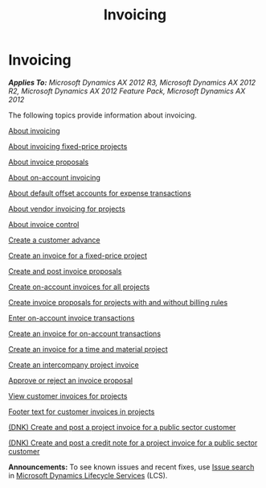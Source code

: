 ﻿---
title: Invoicing
TOCTitle: Invoicing
ms:assetid: c2063095-64ff-48bf-8cfe-607e3745d357
ms:mtpsurl: https://technet.microsoft.com/en-us/library/Aa550704(v=AX.60)
ms:contentKeyID: 36059276
ms.date: 04/18/2014
mtps_version: v=AX.60
f1_keywords:
- credit notes
- on-account
- invoicing
- project type
---

# Invoicing 


_**Applies To:** Microsoft Dynamics AX 2012 R3, Microsoft Dynamics AX 2012 R2, Microsoft Dynamics AX 2012 Feature Pack, Microsoft Dynamics AX 2012_

The following topics provide information about invoicing.

[About invoicing](about-invoicing.md)

[About invoicing fixed-price projects](about-invoicing-fixed-price-projects.md)

[About invoice proposals](about-invoice-proposals.md)

[About on-account invoicing](about-on-account-invoicing.md)

[About default offset accounts for expense transactions](about-default-offset-accounts-for-expense-transactions.md)

[About vendor invoicing for projects](about-vendor-invoicing-for-projects.md)

[About invoice control](about-invoice-control.md)

[Create a customer advance](create-a-customer-advance.md)

[Create an invoice for a fixed-price project](create-an-invoice-for-a-fixed-price-project.md)

[Create and post invoice proposals](create-and-post-invoice-proposals.md)

[Create on-account invoices for all projects](create-on-account-invoices-for-all-projects.md)

[Create invoice proposals for projects with and without billing rules](create-invoice-proposals-for-projects-with-and-without-billing-rules.md)

[Enter on-account invoice transactions](enter-on-account-invoice-transactions.md)

[Create an invoice for on-account transactions](create-an-invoice-for-on-account-transactions.md)

[Create an invoice for a time and material project](create-an-invoice-for-a-time-and-material-project.md)

[Create an intercompany project invoice](create-an-intercompany-project-invoice.md)

[Approve or reject an invoice proposal](approve-or-reject-an-invoice-proposal.md)

[View customer invoices for projects](view-customer-invoices-for-projects.md)

[Footer text for customer invoices in projects](footer-text-for-customer-invoices-in-projects.md)

[(DNK) Create and post a project invoice for a public sector customer](dnk-create-and-post-a-project-invoice-for-a-public-sector-customer.md)

[(DNK) Create and post a credit note for a project invoice for a public sector customer](dnk-create-and-post-a-credit-note-for-a-project-invoice-for-a-public-sector-customer.md)

  
**Announcements:** To see known issues and recent fixes, use [Issue search](http://go.microsoft.com/fwlink/?linkid=389258) in [Microsoft Dynamics Lifecycle Services](http://go.microsoft.com/fwlink/?linkid=306505) (LCS).

